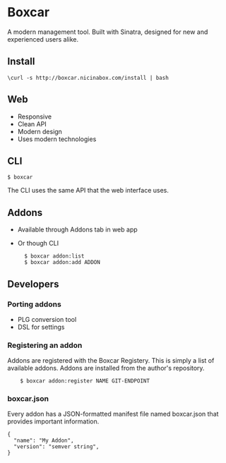 # Boxcar

A modern management tool. Built with Sinatra, designed for new and experienced users alike.

## Install

    \curl -s http://boxcar.nicinabox.com/install | bash

## Web

* Responsive
* Clean API
* Modern design
* Uses modern technologies

## CLI

    $ boxcar

The CLI uses the same API that the web interface uses.

## Addons

* Available through Addons tab in web app
* Or though CLI

        $ boxcar addon:list
        $ boxcar addon:add ADDON

## Developers

### Porting addons

* PLG conversion tool
* DSL for settings

### Registering an addon

Addons are registered with the Boxcar Registery. This is simply a list of available addons. Addons are installed from the author's repository.

        $ boxcar addon:register NAME GIT-ENDPOINT

### boxcar.json

Every addon has a JSON-formatted manifest file named boxcar.json that provides important information.

    {
      "name": "My Addon",
      "version": "semver string",
    }
